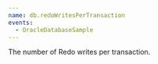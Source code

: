 ```yaml
---
name: db.redoWritesPerTransaction
events:
  - OracleDatabaseSample
---
```


The number of Redo writes per transaction.